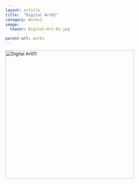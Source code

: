 ```yaml
---
layout: article
title:  "Digital Art01"
category: Works2
image:
  teaser: Digital-Art-01.jpg

parent-url: works
---
```



<img src="/images/Digital-Art-01.jpg" alt="Digital Art01" width="400" height="400">
